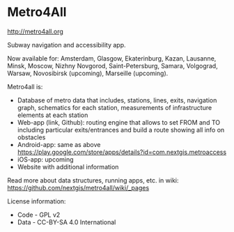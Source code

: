 Metro4All
===========

http://metro4all.org

Subway navigation and accessibility app.

Now available for: Amsterdam, Glasgow, Ekaterinburg, Kazan, Lausanne, Minsk, Moscow, Nizhny Novgorod, Saint-Petersburg, Samara, Volgograd, Warsaw, Novosibirsk (upcoming), Marseille (upcoming).

Metro4all is:

* Database of metro data that includes, stations, lines, exits, navigation graph, schematics for each station, measurements of infrastructure elements at each station
* Web-app (link, Github): routing engine that allows to set FROM and TO including particular exits/entrances and build a route showing all info on obstacles
* Android-app: same as above https://play.google.com/store/apps/details?id=com.nextgis.metroaccess
* iOS-app: upcoming
* Website with additional information

Read more about data structures, running apps, etc. in wiki: https://github.com/nextgis/metro4all/wiki/_pages


License information:

* Code - GPL v2
* Data - CC-BY-SA 4.0 International
